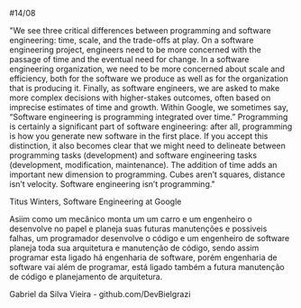 #14/08

"We see three critical differences between programming and software engineering: time, scale, and the trade-offs at play. On a software engineering project, engineers need to be more concerned with the passage of time and the eventual need for change. In a software engineering organization, we need to be more concerned about scale and efficiency, both for the software we produce as well as for the organization that is producing it. Finally, as software engineers, we are asked to make more complex decisions with higher-stakes outcomes, often based on imprecise estimates of time and growth. Within Google, we sometimes say, “Software engineering is programming integrated over time.” Programming is certainly a significant part of software engineering: after all, programming is how you generate new software in the first place. If you accept this distinction, it also becomes clear that we might need to delineate between programming tasks (development) and software engineering tasks (development, modification, maintenance). The addition of time adds an important new dimension to programming. Cubes aren’t squares, distance isn’t velocity. Software engineering isn’t programming."

Titus Winters, Software Engineering at Google

Asiim como um mecânico monta um um carro e um engenheiro o desenvolve no papel e planeja suas futuras manutenções e possiveis falhas, um programador desenvolve o código e um engenheiro de software planeja toda sua arquitetura e manutenção de código, sendo assim programar esta ligado há engenharia de software, porém engenharia de software vai além de programar, está ligado também a futura manutenção de código e planejamento de arquitetura.

Gabriel da Silva Vieira - github.com/DevBielgrazi
